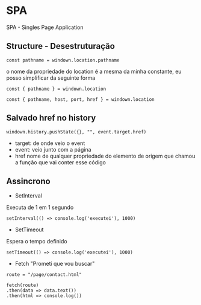 # SPA

SPA - Singles Page Application 

## Structure - Desestruturação 
````
const pathname = windown.location.pathname
````
o nome da propriedade do location é a mesma da minha constante, eu posso simplificar da seguinte forma
`````
const { pathname } = windown.location
`````
`````
const { pathname, host, port, href } = windown.location
`````

## Salvado href no history 
````
windown.history.pushState({}, "", event.target.href)
````
- target: de onde veio o event
- event: veio junto com a página 
- href nome de qualquer propriedade do elemento de origem que chamou a função que vai conter esse código

## Assincrono 
- SetInterval 

Executa de 1 em 1 segundo 
`````
setInterval(() => console.log('executei'), 1000)
`````

- SetTimeout

Espera o tempo definido
````
setTimeout(() => console.log('executei'), 1000)
````

- Fetch 
"Prometi que vou buscar"
````
route = "/page/contact.html"

fetch(route)
.then(data => data.text())
.then(html => console.log())
````
